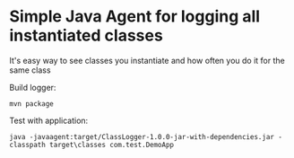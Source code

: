 Simple Java Agent for logging all instantiated classes
======================================================

It's easy way to see classes you instantiate and how often you do it for the same class

Build logger:
```
mvn package
```

Test with application:
```
java -javaagent:target/ClassLogger-1.0.0-jar-with-dependencies.jar -classpath target\classes com.test.DemoApp
```

